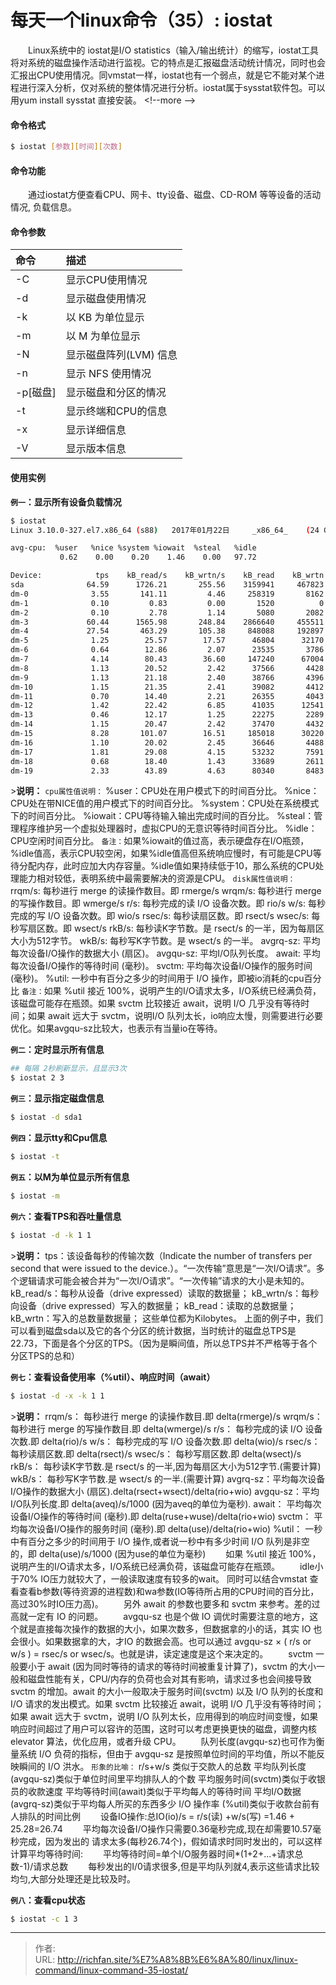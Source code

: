 # 每天一个linux命令（35）: iostat

　　Linux系统中的 iostat是I/O statistics（输入/输出统计）的缩写，iostat工具将对系统的磁盘操作活动进行监视。它的特点是汇报磁盘活动统计情况，同时也会汇报出CPU使用情况。同vmstat一样，iostat也有一个弱点，就是它不能对某个进程进行深入分析，仅对系统的整体情况进行分析。iostat属于sysstat软件包。可以用yum install sysstat 直接安装。
&lt;!--more --&gt;
#### 命令格式
```bash
$ iostat [参数][时间][次数]
```
#### 命令功能
　　通过iostat方便查看CPU、网卡、tty设备、磁盘、CD-ROM 等等设备的活动情况,	负载信息。
#### 命令参数
| 命令 | 描述     |
| :------------- | :------------- |
| -C | 显示CPU使用情况 |
| -d | 显示磁盘使用情况 |
| -k | 以 KB 为单位显示 |
| -m | 以 M 为单位显示 |
| -N | 显示磁盘阵列(LVM) 信息 |
| -n | 显示 NFS 使用情况 |
| -p[磁盘] | 显示磁盘和分区的情况 |
| -t | 显示终端和CPU的信息 |
| -x | 显示详细信息 |
| -V | 显示版本信息 |

#### 使用实例
**`例一`：显示所有设备负载情况**
```bash
$ iostat
Linux 3.10.0-327.el7.x86_64 (s88) 	2017年01月22日 	_x86_64_	(24 CPU)

avg-cpu:  %user   %nice %system %iowait  %steal   %idle
           0.62    0.00    0.20    1.46    0.00   97.72

Device:            tps    kB_read/s    kB_wrtn/s    kB_read    kB_wrtn
sda              64.59      1726.21       255.56    3159941     467823
dm-0              3.55       141.11         4.46     258319       8162
dm-1              0.10         0.83         0.00       1520          0
dm-2              0.10         2.78         1.14       5080       2082
dm-3             60.44      1565.98       248.84    2866640     455511
dm-4             27.54       463.29       105.38     848088     192897
dm-5              1.25        25.57        17.57      46804      32170
dm-6              0.64        12.86         2.07      23535       3786
dm-7              4.14        80.43        36.60     147240      67004
dm-8              1.13        20.52         2.42      37566       4428
dm-9              1.13        21.18         2.40      38766       4396
dm-10             1.15        21.35         2.41      39082       4412
dm-11             0.70        14.40         2.21      26355       4043
dm-12             1.42        22.42         6.85      41035      12541
dm-13             0.46        12.17         1.25      22275       2289
dm-14             1.15        20.47         2.42      37470       4432
dm-15             8.28       101.07        16.51     185018      30220
dm-16             1.10        20.02         2.45      36646       4488
dm-17             1.81        29.08         4.15      53232       7591
dm-18             0.68        18.40         1.43      33689       2611
dm-19             2.33        43.89         4.63      80340       8483
```
&gt;**说明：**
`cpu属性值说明：`
%user：CPU处在用户模式下的时间百分比。
%nice：CPU处在带NICE值的用户模式下的时间百分比。
%system：CPU处在系统模式下的时间百分比。
%iowait：CPU等待输入输出完成时间的百分比。
%steal：管理程序维护另一个虚拟处理器时，虚拟CPU的无意识等待时间百分比。
%idle：CPU空闲时间百分比。
`备注：`如果%iowait的值过高，表示硬盘存在I/O瓶颈，%idle值高，表示CPU较空闲，如果%idle值高但系统响应慢时，有可能是CPU等待分配内存，此时应加大内存容量。%idle值如果持续低于10，那么系统的CPU处理能力相对较低，表明系统中最需要解决的资源是CPU。
`disk属性值说明：`
rrqm/s:  每秒进行 merge 的读操作数目。即 rmerge/s
wrqm/s:  每秒进行 merge 的写操作数目。即 wmerge/s
r/s:  每秒完成的读 I/O 设备次数。即 rio/s
w/s:  每秒完成的写 I/O 设备次数。即 wio/s
rsec/s:  每秒读扇区数。即 rsect/s
wsec/s:  每秒写扇区数。即 wsect/s
rkB/s:  每秒读K字节数。是 rsect/s 的一半，因为每扇区大小为512字节。
wkB/s:  每秒写K字节数。是 wsect/s 的一半。
avgrq-sz:  平均每次设备I/O操作的数据大小 (扇区)。
avgqu-sz:  平均I/O队列长度。
await:  平均每次设备I/O操作的等待时间 (毫秒)。
svctm: 平均每次设备I/O操作的服务时间 (毫秒)。
%util:  一秒中有百分之多少的时间用于 I/O 操作，即被io消耗的cpu百分比
`备注：`如果 %util 接近 100%，说明产生的I/O请求太多，I/O系统已经满负荷，该磁盘可能存在瓶颈。如果 svctm 比较接近 await，说明 I/O 几乎没有等待时间；如果 await 远大于 svctm，说明I/O 队列太长，io响应太慢，则需要进行必要优化。如果avgqu-sz比较大，也表示有当量io在等待。

**`例二`：定时显示所有信息**
```bash
## 每隔 2秒刷新显示，且显示3次
$ iostat 2 3
```
**`例三`：显示指定磁盘信息**
```bash
$ iostat -d sda1
```
**`例四`：显示tty和Cpu信息**
```bash
$ iostat -t
```
**`例五`：以M为单位显示所有信息**
```bash
$ iostat -m
```
**`例六`：查看TPS和吞吐量信息**
```bash
$ iostat -d -k 1 1
```
&gt;**说明：**
tps：该设备每秒的传输次数（Indicate the number of transfers per second that were issued to the device.）。“一次传输”意思是“一次I/O请求”。多个逻辑请求可能会被合并为“一次I/O请求”。“一次传输”请求的大小是未知的。
kB_read/s：每秒从设备（drive expressed）读取的数据量；
kB_wrtn/s：每秒向设备（drive expressed）写入的数据量；
kB_read：读取的总数据量；kB_wrtn：写入的总数量数据量；
这些单位都为Kilobytes。
上面的例子中，我们可以看到磁盘sda以及它的各个分区的统计数据，当时统计的磁盘总TPS是22.73，下面是各个分区的TPS。（因为是瞬间值，所以总TPS并不严格等于各个分区TPS的总和）

**`例七`：查看设备使用率（%util）、响应时间（await）**
```bash
$ iostat -d -x -k 1 1
```
&gt;**说明：**
rrqm/s：  每秒进行 merge 的读操作数目.即 delta(rmerge)/s
wrqm/s： 每秒进行 merge 的写操作数目.即 delta(wmerge)/s
r/s：  每秒完成的读 I/O 设备次数.即 delta(rio)/s
w/s：  每秒完成的写 I/O 设备次数.即 delta(wio)/s
rsec/s：  每秒读扇区数.即 delta(rsect)/s
wsec/s： 每秒写扇区数.即 delta(wsect)/s
rkB/s：  每秒读K字节数.是 rsect/s 的一半,因为每扇区大小为512字节.(需要计算)
wkB/s：  每秒写K字节数.是 wsect/s 的一半.(需要计算)
avgrq-sz：平均每次设备I/O操作的数据大小 (扇区).delta(rsect&#43;wsect)/delta(rio&#43;wio)
avgqu-sz：平均I/O队列长度.即 delta(aveq)/s/1000 (因为aveq的单位为毫秒).
await：  平均每次设备I/O操作的等待时间 (毫秒).即 delta(ruse&#43;wuse)/delta(rio&#43;wio)
svctm： 平均每次设备I/O操作的服务时间 (毫秒).即 delta(use)/delta(rio&#43;wio)
%util： 一秒中有百分之多少的时间用于 I/O 操作,或者说一秒中有多少时间 I/O 队列是非空的，即 delta(use)/s/1000 (因为use的单位为毫秒)
　　如果 %util 接近 100%，说明产生的I/O请求太多，I/O系统已经满负荷，该磁盘可能存在瓶颈。
　　idle小于70% IO压力就较大了，一般读取速度有较多的wait。
同时可以结合vmstat 查看查看b参数(等待资源的进程数)和wa参数(IO等待所占用的CPU时间的百分比，高过30%时IO压力高)。
　　另外 await 的参数也要多和 svctm 来参考。差的过高就一定有 IO 的问题。
　　avgqu-sz 也是个做 IO 调优时需要注意的地方，这个就是直接每次操作的数据的大小，如果次数多，但数据拿的小的话，其实 IO 也会很小。如果数据拿的大，才IO 的数据会高。也可以通过 avgqu-sz × ( r/s or w/s ) = rsec/s or wsec/s。也就是讲，读定速度是这个来决定的。
　　svctm 一般要小于 await (因为同时等待的请求的等待时间被重复计算了)，svctm 的大小一般和磁盘性能有关，CPU/内存的负荷也会对其有影响，请求过多也会间接导致 svctm 的增加。await 的大小一般取决于服务时间(svctm) 以及 I/O 队列的长度和 I/O 请求的发出模式。如果 svctm 比较接近 await，说明 I/O 几乎没有等待时间；如果 await 远大于 svctm，说明 I/O 队列太长，应用得到的响应时间变慢，如果响应时间超过了用户可以容许的范围，这时可以考虑更换更快的磁盘，调整内核 elevator 算法，优化应用，或者升级 CPU。
　　队列长度(avgqu-sz)也可作为衡量系统 I/O 负荷的指标，但由于 avgqu-sz 是按照单位时间的平均值，所以不能反映瞬间的 I/O 洪水。
`形象的比喻：`
r/s&#43;w/s 类似于交款人的总数
平均队列长度(avgqu-sz)类似于单位时间里平均排队人的个数
平均服务时间(svctm)类似于收银员的收款速度
平均等待时间(await)类似于平均每人的等待时间
平均I/O数据(avgrq-sz)类似于平均每人所买的东西多少
I/O 操作率 (%util)类似于收款台前有人排队的时间比例
　　设备IO操作:总IO(io)/s = r/s(读) &#43;w/s(写) =1.46 &#43; 25.28=26.74
　　平均每次设备I/O操作只需要0.36毫秒完成,现在却需要10.57毫秒完成，因为发出的	请求太多(每秒26.74个)，假如请求时同时发出的，可以这样计算平均等待时间:
　　平均等待时间=单个I/O服务器时间*(1&#43;2&#43;...&#43;请求总数-1)/请求总数
　　每秒发出的I/0请求很多,但是平均队列就4,表示这些请求比较均匀,大部分处理还是比较及时。

**`例八`：查看cpu状态**
```bash
$ iostat -c 1 3
```


---

> 作者:   
> URL: http://richfan.site/%E7%A8%8B%E6%8A%80/linux/linux-command/linux-command-35-iostat/  

